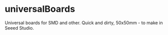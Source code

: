 # universalBoards
Universal boards for SMD and other. Quick and dirty, 50x50mm - to make in Seeed Studio.